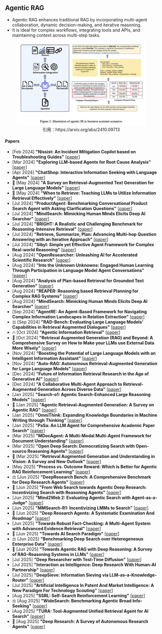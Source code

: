 ## Agentic RAG
* Agentic RAG enhances traditional RAG by incorporating multi-agent collaboration, dynamic decision-making, and iterative reasoning.
* It is ideal for complex workflows, integrating tools and APIs, and maintaining context across multi-step tasks.
<figure style="text-align: center;">
    <img alt="" src="../assets/agentic_rag.png" width="500" />
    <figcaption style="text-align: center;">引用：https://arxiv.org/abs/2410.09713</figcaption>
</figure>

#### Papers
* [Feb 2024] **"Nissist: An Incident Mitigation Copilot based on Troubleshooting Guides"** [[paper](https://arxiv.org/abs/2402.17531)]
* [Mar 2024] **"Exploring LLM-based Agents for Root Cause Analysis"** [[paper](https://arxiv.org/abs/2403.04123)]
* [Apr 2024] **"ChatShop: Interactive Information Seeking with Language Agents"** [[paper](https://arxiv.org/abs/2404.09911)]
* 📖 [May 2024] **"A Survey on Retrieval-Augmented Text Generation for Large Language Models"** [[paper](https://arxiv.org/abs/2404.10981)]
* 📖 [May 2024] **"When to Retrieve: Teaching LLMs to Utilize Information Retrieval Effectively"** [[paper](https://arxiv.org/abs/2404.19705)]
* [Jul 2024] **"ProductAgent: Benchmarking Conversational Product Search Agent with Asking Clarification Questions"** [[paper](https://arxiv.org/abs/2407.00942)]
* [Jul 2024] **"MindSearch: Mimicking Human Minds Elicits Deep AI Searcher"** [[paper](https://arxiv.org/abs/2407.20183)]
* [Jul 2024] **"BRIGHT: A Realistic and Challenging Benchmark for Reasoning-Intensive Retrieval"** [[paper](https://arxiv.org/abs/2407.12883)]
* [Jul 2024] **"Retrieve, Summarize, Plan: Advancing Multi-hop Question Answering with an Iterative Approach"** [[paper](https://arxiv.org/abs/2407.13101)]
* [Jul 2024] **"Sibyl: Simple yet Effective Agent Framework for Complex Real-world Reasoning"** [[paper](https://arxiv.org/abs/2407.10718)]
* [Aug 2024] **"OpenResearcher: Unleashing AI for Accelerated Scientific Research"** [[paper](https://arxiv.org/abs/2408.06941)]
* [Aug 2024] **"Into the Unknown Unknowns: Engaged Human Learning Through Participation in Language Model Agent Conversations"** [[paper](https://arxiv.org/abs/2408.15232)]
* [Aug 2024] **"Analysis of Plan-based Retrieval for Grounded Text Generation"** [[paper](https://arxiv.org/abs/2408.10490)]
* [Aug 2024] **"REAPER: Reasoning based Retrieval Planning for Complex RAG Systems"** [[paper](https://arxiv.org/abs/2407.18553)]
* [Aug 2024] **"MindSearch: Mimicking Human Minds Elicits Deep AI Searcher"** [[paper](https://arxiv.org/abs/2407.20183)]
* [Sep 2024] **"AgentRE: An Agent-Based Framework for Navigating Complex Information Landscapes in Relation Extraction"** [[paper](https://arxiv.org/abs/2409.01854)]
* ⚖️ [Sep 2024] **"RAD-Bench: Evaluating Large Language Models’ Capabilities in Retrieval Augmented Dialogues"** [[paper](https://arxiv.org/abs/2409.12558)]
* 🔥 [Oct 2024] **"Agentic Information Retrieval"** [[paper](https://arxiv.org/abs/2410.09713)]
* 📖 [Oct 2024] **"Retrieval Augmented Generation (RAG) and Beyond: A Comprehensive Survey on How to Make your LLMs use External Data More Wisely"** [[paper](https://arxiv.org/abs/2409.14924)]
* [Nov 2024] **"Boosting the Potential of Large Language Models with an Intelligent Information Assistant"** [[paper](https://arxiv.org/abs/2411.06805)]
* [Nov 2024] **"Auto-RAG: Autonomous Retrieval-Augmented Generation for Large Language Models"** [[paper](https://arxiv.org/abs/2411.19443)]
* [Dec 2024] **"Future of Information Retrieval Research in the Age of Generative AI"** [[paper](https://arxiv.org/abs/2412.02043)]
* [Dec 2024] **"A Collaborative Multi-Agent Approach to Retrieval-Augmented Generation Across Diverse Data"** [[paper](https://arxiv.org/abs/2412.05838)]
* [Jan 2025] **"Search-o1: Agentic Search-Enhanced Large Reasoning Models"** [[paper](https://arxiv.org/abs/2501.05366)]
* 📖 [Jan 2025] **"Agentic Retrieval-Augmented Generation: A Survey on Agentic RAG"** [[paper](https://arxiv.org/abs/2501.09136)]
* [Jan 2025] **"OmniThink: Expanding Knowledge Boundaries in Machine Writing through Thinking"** [[paper](https://arxiv.org/abs/2501.09751)]
* [Jan 2025] **"PaSa: An LLM Agent for Comprehensive Academic Paper Search"** [[paper](https://arxiv.org/abs/2501.10120)]
* [Mar 2025] **"MDocAgent: A Multi-Modal Multi-Agent Framework for Document Understanding"** [[paper](https://arxiv.org/abs/2503.13964)]
* [Mar 2025] **"Open Deep Search: Democratizing Search with Open-source Reasoning Agents"** [[paper](https://arxiv.org/abs/2503.20201)]
* 📖 [Mar 2025] **"Retrieval Augmented Generation and Understanding in Vision: A Survey and New Outlook"** [[paper](https://arxiv.org/abs/2503.18016)]
* [May 2025] **"Process vs. Outcome Reward: Which is Better for Agentic RAG Reinforcement Learning"** [[paper](https://arxiv.org/abs/2505.14069)]
* ⚖️ [Jun 2025] **"DeepResearch Bench: A Comprehensive Benchmark for Deep Research Agents"** [[paper](https://arxiv.org/abs/2506.11763)]
* 📖 [Jun 2025] **"From Web Search towards Agentic Deep Research: Incentivizing Search with Reasoning Agents"** [[paper](https://www.arxiv.org/abs/2506.18959)]
* [Jun 2025] **"Mind2Web 2: Evaluating Agentic Search with Agent-as-a-Judge"** [[paper](https://arxiv.org/abs/2506.21506)]
* [Jun 2025] **"MMSearch-R1: Incentivizing LMMs to Search"** [[paper](https://arxiv.org/abs/2506.20670)]
* 📖 [Jun 2025] **"Deep Research Agents: A Systematic Examination And Roadmap"** [[paper](https://arxiv.org/abs/2506.18096)]
* [Jun 2025] **"Towards Robust Fact-Checking: A Multi-Agent System with Advanced Evidence Retrieval"** [[paper](https://www.arxiv.org/abs/2506.17878)]
* 📖 [Jun 2025] **"Towards AI Search Paradigm"** [[paper](https://arxiv.org/abs/2506.17188)]
* ⚖️ [Jun 2025] **"Benchmarking Deep Search over Heterogeneous Enterprise Data"** [[paper](https://arxiv.org/abs/2506.23139)]
* 📖 [Jun 2025] **"Towards Agentic RAG with Deep Reasoning: A Survey of RAG-Reasoning Systems in LLMs"** [[paper](https://arxiv.org/abs/2506.10408v1)]
* [Jul 2025] **"Deep Researcher with Test-Time Diffusion"** [[paper](https://www.arxiv.org/abs/2507.16075)]
* [Jul 2025] **"Interaction as Intelligence: Deep Research With Human-AI Partnership"** [[paper](https://arxiv.org/abs/2507.15759)]
* [Jul 2025] **"DeepSieve: Information Sieving via LLM-as-a-Knowledge-Router"** [[paper](https://arxiv.org/abs/2507.22050)]
* [Jul 2025] **"Artificial Intelligence In Patent And Market Intelligence: A New Paradigm For Technology Scouting"** [[paper](https://arxiv.org/abs/2507.20322)]
* [Aug 2025] **"SSRL: Self-Search Reinforcement Learning"** [[paper](https://arxiv.org/abs/2508.10874v1)]
* ⚖️ [Aug 2025] **"WideSearch: Benchmarking Agentic Broad Info-Seeking"** [[paper](https://arxiv.org/abs/2508.07999)]
* [Aug 2025] **"TURA: Tool-Augmented Unified Retrieval Agent for AI Search"** [[paper](https://www.arxiv.org/abs/2508.04604)]
* 📖 [Aug 2025] **"Deep Research: A Survey of Autonomous Research Agents"** [[paper](https://arxiv.org/abs/2508.12752)]